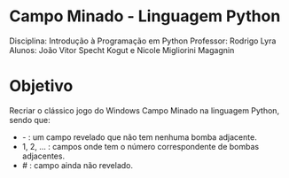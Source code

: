 # Campo Minado - Linguagem Python


Disciplina: Introdução à Programação em Python
Professor: Rodrigo Lyra
Alunos: João Vitor Specht Kogut e Nicole Migliorini Magagnin


# Objetivo

Recriar o clássico jogo do Windows Campo Minado na linguagem Python, sendo que:

<ul>
  <li>- : um campo revelado que não tem nenhuma bomba adjacente.</li>
  <li>1, 2, ... : campos onde tem o número correspondente de bombas adjacentes.</li>
  <li> # : campo ainda não revelado.</li>
 </ul>

